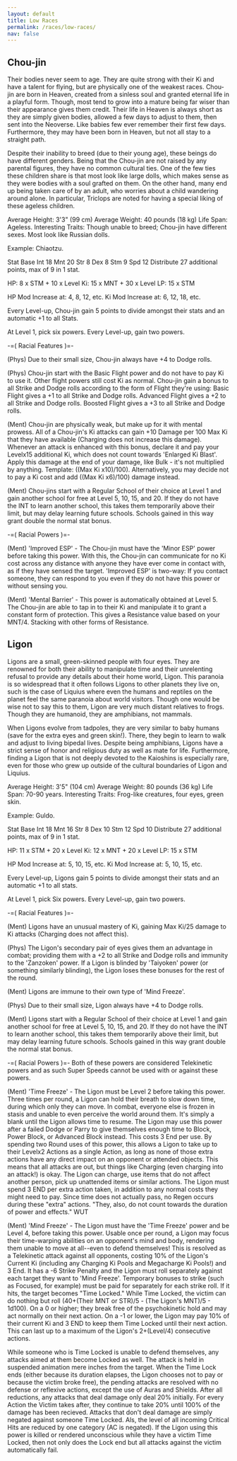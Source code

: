 ```yaml
---
layout: default
title: Low Races
permalink: /races/low-races/
nav: false
---
```


## Chou-jin
Their bodies never seem to age. They are quite strong with their Ki and have a talent for flying, but are physically one of the weakest races. Chou-jin are born in Heaven, created from a sinless soul and granted eternal life in a playful form. Though, most tend to grow into a mature being far wiser than their appearance gives them credit. Their life in Heaven is always short as they are simply given bodies, allowed a few days to adjust to them, then sent into the Neoverse. Like babies few ever remember their first few days. Furthermore, they may have been born in Heaven, but not all stay to a straight path.

Despite their inability to breed (due to their young age), these beings do have different genders. Being that the Chou-jin are not raised by any parental figures, they have no common cultural ties. One of the few ties these children share is that most look like large dolls, which makes sense as they were bodies with a soul grafted on them. On the other hand, many end up being taken care of by an adult, who worries about a child wandering around alone. In particular, Triclops are noted for having a special liking of these ageless children.

Average Height: 3'3" (99 cm)
Average Weight: 40 pounds (18 kg)
Life Span: Ageless.
Interesting Traits: Though unable to breed; Chou-jin have different sexes. Most look like Russian dolls.

Example: Chiaotzu.

Stat	    Base
Int	        18
Mnt	        20
Str	        8
Dex	        8
Stm	        9
Spd	        12
Distribute 27 additional points, max of 9 in 1 stat.

HP: 8 x STM + 10 x Level
Ki: 15 x MNT + 30 x Level
LP: 15 x STM

HP Mod Increase at: 4, 8, 12, etc.
Ki Mod Increase at: 6, 12, 18, etc.

Every Level-up, Chou-jin gain 5 points to divide amongst their stats and an automatic +1 to all Stats.

At Level 1, pick six powers.
Every Level-up, gain two powers.

-=( Racial Features )=-

(Phys) Due to their small size, Chou-jin always have +4 to Dodge rolls.

(Phys) Chou-jin start with the Basic Flight power and do not have to pay Ki to use it. Other flight powers still cost Ki as normal. Chou-jin gain a bonus to all Strike and Dodge rolls according to the form of Flight they're using:
Basic Flight gives a +1 to all Strike and Dodge rolls.
Advanced Flight gives a +2 to all Strike and Dodge rolls.
Boosted Flight gives a +3 to all Strike and Dodge rolls.

(Ment) Chou-jin are physically weak, but make up for it with mental prowess. All of a Chou-jin's Ki attacks can gain +10 Damage per 100 Max Ki that they have available (Charging does not increase this damage). Whenever an attack is enhanced with this bonus, declare it and pay your Levelx15 additional Ki, which does not count towards 'Enlarged Ki Blast'. Apply this damage at the end of your damage, like Bulk - it's not multiplied by anything. Template: ((Max Ki x10)/100). Alternatively, you may decide not to pay a Ki cost and add ((Max Ki x6)/100) damage instead.

(Ment) Chou-jins start with a Regular School of their choice at Level 1 and gain another school for free at Level 5, 10, 15, and 20. If they do not have the INT to learn another school, this takes them temporarily above their limit, but may delay learning future schools. Schools gained in this way grant double the normal stat bonus.

-=( Racial Powers )=-

(Ment) 'Improved ESP' - The Chou-jin must have the 'Minor ESP' power before taking this power.
With this, the Chou-jin can communicate for no Ki cost across any distance with anyone they have ever come in contact with, as if they have sensed the target.
'Improved ESP' is two-way: If you contact someone, they can respond to you even if they do not have this power or without sensing you.

(Ment) 'Mental Barrier' - This power is automatically obtained at Level 5.
The Chou-jin are able to tap in to their Ki and manipulate it to grant a constant form of protection. This gives a Resistance value based on your MNT/4. Stacking with other forms of Resistance.


## Ligon
Ligons are a small, green-skinned people with four eyes. They are renowned for both their ability to manipulate time and their unrelenting refusal to provide any details about their home world, Ligon. This paranoia is so widespread that it often follows Ligons to other planets they live on, such is the case of Liquius where even the humans and reptiles on the planet feel the same paranoia about world visitors. Though one would be wise not to say this to them, Ligon are very much distant relatives to frogs. Though they are humanoid, they are amphibians, not mammals.

When Ligons evolve from tadpoles, they are very similar to baby humans (save for the extra eyes and green skin!). There, they begin to learn to walk and adjust to living bipedal lives. Despite being amphibians, Ligons have a strict sense of honor and religious duty as well as mate for life. Furthermore, finding a Ligon that is not deeply devoted to the Kaioshins is especially rare, even for those who grew up outside of the cultural boundaries of Ligon and Liquius.

Average Height: 3'5" (104 cm)
Average Weight: 80 pounds (36 kg)
Life Span: 70-90 years.
Interesting Traits: Frog-like creatures, four eyes, green skin.

Example: Guldo.

Stat	Base
Int	18
Mnt	16
Str	8
Dex	10
Stm	12
Spd	10
Distribute 27 additional points, max of 9 in 1 stat.

HP: 11 x STM + 20 x Level
Ki: 12 x MNT + 20 x Level
LP: 15 x STM

HP Mod Increase at: 5, 10, 15, etc.
Ki Mod Increase at: 5, 10, 15, etc.

Every Level-up, Ligons gain 5 points to divide amongst their stats and an automatic +1 to all stats.

At Level 1, pick Six powers.
Every Level-up, gain two powers.







-=( Racial Features )=-

(Ment) Ligons have an unusual mastery of Ki, gaining Max Ki/25 damage to Ki attacks (Charging does not affect this).

(Phys) The Ligon's secondary pair of eyes gives them an advantage in combat; providing them with a +2 to all Strike and Dodge rolls and immunity to the 'Zanzoken' power. If a Ligon is blinded by 'Taiyoken' power (or something similarly blinding), the Ligon loses these bonuses for the rest of the round.

(Ment) Ligons are immune to their own type of 'Mind Freeze'.

(Phys) Due to their small size, Ligon always have +4 to Dodge rolls.

(Ment) Ligons start with a Regular School of their choice at Level 1 and gain another school for free at Level 5, 10, 15, and 20. If they do not have the INT to learn another school, this takes them temporarily above their limit, but may delay learning future schools. Schools gained in this way grant double the normal stat bonus.

-=( Racial Powers )=-
Both of these powers are considered Telekinetic powers and as such Super Speeds cannot be used with or against these powers.

(Ment) 'Time Freeze' - The Ligon must be Level 2 before taking this power.
Three times per round, a Ligon can hold their breath to slow down time, during which only they can move. In combat, everyone else is frozen in stasis and unable to even perceive the world around them. It's simply a blank until the Ligon allows time to resume.
The Ligon may use this power after a failed Dodge or Parry to give themselves enough time to Block, Power Block, or Advanced Block instead. This costs 3 End per use.
By spending two Round uses of this power, this allows a Ligon to take up to their Levelx2 Actions as a single Action, as long as none of those extra actions have any direct impact on an opponent or attended objects. This means that all attacks are out, but things like Charging (even charging into an attack!) is okay. The Ligon can charge, use items that do not affect another person, pick up unattended items or similar actions. The Ligon must spend 3 END per extra action taken, in addition to any normal costs they might need to pay. Since time does not actually pass, no Regen occurs during these "extra" actions. "They, also, do not count towards the duration of power and effects." WUT

(Ment) 'Mind Freeze' - The Ligon must have the 'Time Freeze' power and be Level 4, before taking this power.
Usable once per round, a Ligon may focus their time-warping abilities on an opponent's mind and body, rendering them unable to move at all--even to defend themselves! This is resolved as a Telekinetic attack against all opponents, costing 10% of the Ligon's Current Ki (including any Charging Ki Pools and Megacharge Ki Pools!) and 3 End. It has a -6 Strike Penalty and the Ligon must roll separately against each target they want to 'Mind Freeze'. Temporary bonuses to strike (such as Focused, for example) must be paid for separately for each strike roll. If it hits, the target becomes "Time Locked." While Time Locked, the victim can do nothing but roll (40+(Their MNT or STR)/5 - (The Ligon's MNT)/5 - 1d100). On a 0 or higher; they break free of the psychokinetic hold and may act normally on their next action. On a -1 or lower, the Ligon may pay 10% of their current Ki and 3 END to keep them Time Locked until their next action. This can last up to a maximum of the Ligon's 2+(Level/4) consecutive actions.

While someone who is Time Locked is unable to defend themselves, any attacks aimed at them become Locked as well. The attack is held in suspended animation mere inches from the target. When the Time Lock ends (either because its duration elapses, the Ligon chooses not to pay or because the victim broke free), the pending attacks are resolved with no defense or reflexive actions, except the use of Auras and Shields. After all reductions, any attacks that deal damage only deal 20% initially. For every Action the Victim takes after, they continue to take 20% until 100% of the damage has been recieved. Attacks that don't deal damage are simply negated against someone Time Locked. Als, the level of all incoming Critical Hits are reduced by one category (AC is negated). If the Ligon using this power is killed or rendered unconscious while they have a victim Time Locked, then not only does the Lock end but all attacks against the victim automatically fail.